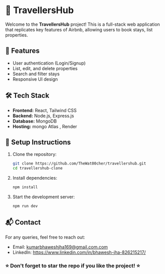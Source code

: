 # 🏡 TravellersHub

Welcome to the **TravellersHub** project! This is a full-stack web application that replicates key features of Airbnb, allowing users to book stays, list properties.

## 🚀 Features
- User authentication (Login/Signup)
- List, edit, and delete properties
- Search and filter stays
- Responsive UI design

## 🛠️ Tech Stack
- **Frontend:** React, Tailwind CSS
- **Backend:** Node.js, Express.js
- **Database:** MongoDB
- **Hosting:** mongo Atlas , Render


## 🔧 Setup Instructions
1. Clone the repository:
   ```sh
   git clone https://github.com/TheWat00cher/travellershub.git
   cd travellershub-clone
   ```
2. Install dependencies:
   ```sh
   npm install
   ```
3. Start the development server:
   ```sh
   npm run dev
   ```

## 📬 Contact
For any queries, feel free to reach out:
- Email: kumarbhaweshjha169@gmail.com.com
- LinkedIn: https://www.linkedin.com/in/bhawesh-jha-826215217/

### ⭐ Don't forget to star the repo if you like the project! ⭐
